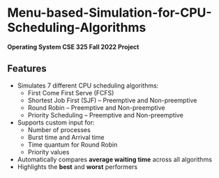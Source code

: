 # Menu-based-Simulation-for-CPU-Scheduling-Algorithms
<b>Operating System CSE 325 Fall 2022 Project</b> <br>

## Features

- Simulates 7 different CPU scheduling algorithms:
  - First Come First Serve (FCFS)
  - Shortest Job First (SJF) – Preemptive and Non-preemptive
  - Round Robin – Preemptive and Non-preemptive
  - Priority Scheduling – Preemptive and Non-preemptive
- Supports custom input for:
  - Number of processes
  - Burst time and Arrival time
  - Time quantum for Round Robin
  - Priority values
- Automatically compares **average waiting time** across all algorithms
- Highlights the **best** and **worst** performers
